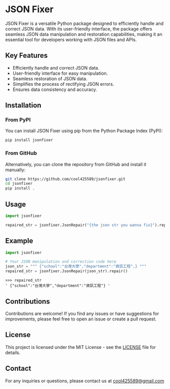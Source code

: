 # JSON Fixer

JSON Fixer is a versatile Python package designed to efficiently handle and correct JSON data. With its user-friendly interface, the package offers seamless JSON data manipulation and restoration capabilities, making it an essential tool for developers working with JSON files and APIs.

## Key Features

- Efficiently handle and correct JSON data.
- User-friendly interface for easy manipulation.
- Seamless restoration of JSON data.
- Simplifies the process of rectifying JSON errors.
- Ensures data consistency and accuracy.

## Installation

### From PyPI

You can install JSON Fixer using pip from the Python Package Index (PyPI):

```bash
pip install jsonfixer
```

### From GitHub

Alternatively, you can clone the repository from GitHub and install it manually:

```bash
git clone https://github.com/cool425589/jsonfixer.git
cd jsonfixer
pip install .
```

## Usage

```python
import jsonfixer

repaired_str = jsonfixer.JsonRepair("{the json str you wanna fix}").repair()

```

## Example

```python
import jsonfixer

# Your JSON manipulation and correction code here
json_str = """ {"school":"台灣大學","department":"資訊工程",} """
repaired_str = jsonfixer.JsonRepair(json_str).repair()

```

```
>>> repaired_str
' {"school":"台灣大學","department":"資訊工程"} '
```

## Contributions

Contributions are welcome! If you find any issues or have suggestions for improvements, please feel free to open an issue or create a pull request.

## License

This project is licensed under the MIT License - see the [LICENSE](https://github.com/cool425589/jsonfixer/blob/main/LICENSE.txt) file for details.

## Contact

For any inquiries or questions, please contact us at cool425589@gmail.com
